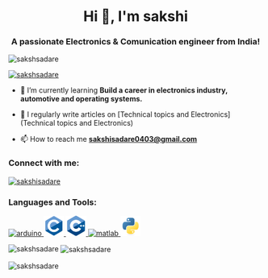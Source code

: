 <h1 align="center">Hi 👋, I'm sakshi</h1>
<h3 align="center">A passionate Electronics & Comunication engineer from India!</h3>

<p align="left"> <img src="https://komarev.com/ghpvc/?username=sakshsadare&label=Profile%20views&color=0e75b6&style=flat" alt="sakshsadare" /> </p>

<p align="left"> <a href="https://github.com/ryo-ma/github-profile-trophy"><img src="https://github-profile-trophy.vercel.app/?username=sakshsadare" alt="sakshsadare" /></a> </p>

- 🌱 I’m currently learning **Build a career in electronics industry, automotive and operating systems.**

- 📝 I regularly write articles on [Technical topics and Electronics](Technical topics and Electronics)

- 📫 How to reach me **sakshisadare0403@gmail.com**

<h3 align="left">Connect with me:</h3>
<p align="left">
<a href="https://linkedin.com/in/sakshisadare" target="blank"><img align="center" src="https://raw.githubusercontent.com/rahuldkjain/github-profile-readme-generator/master/src/images/icons/Social/linked-in-alt.svg" alt="sakshisadare" height="30" width="40" /></a>
</p>

<h3 align="left">Languages and Tools:</h3>
<p align="left"> <a href="https://www.arduino.cc/" target="_blank" rel="noreferrer"> <img src="https://cdn.worldvectorlogo.com/logos/arduino-1.svg" alt="arduino" width="40" height="40"/> </a> <a href="https://www.cprogramming.com/" target="_blank" rel="noreferrer"> <img src="https://raw.githubusercontent.com/devicons/devicon/master/icons/c/c-original.svg" alt="c" width="40" height="40"/> </a> <a href="https://www.w3schools.com/cpp/" target="_blank" rel="noreferrer"> <img src="https://raw.githubusercontent.com/devicons/devicon/master/icons/cplusplus/cplusplus-original.svg" alt="cplusplus" width="40" height="40"/> </a> <a href="https://www.mathworks.com/" target="_blank" rel="noreferrer"> <img src="https://upload.wikimedia.org/wikipedia/commons/2/21/Matlab_Logo.png" alt="matlab" width="40" height="40"/> </a> <a href="https://www.python.org" target="_blank" rel="noreferrer"> <img src="https://raw.githubusercontent.com/devicons/devicon/master/icons/python/python-original.svg" alt="python" width="40" height="40"/> </a> </p>

<p><img align="left" src="https://github-readme-stats.vercel.app/api/top-langs?username=sakshsadare&show_icons=true&locale=en&layout=compact" alt="sakshsadare" /></p>

<p>&nbsp;<img align="center" src="https://github-readme-stats.vercel.app/api?username=sakshsadare&show_icons=true&locale=en" alt="sakshsadare" /></p>

<p><img align="center" src="https://github-readme-streak-stats.herokuapp.com/?user=sakshsadare&" alt="sakshsadare" /></p>
